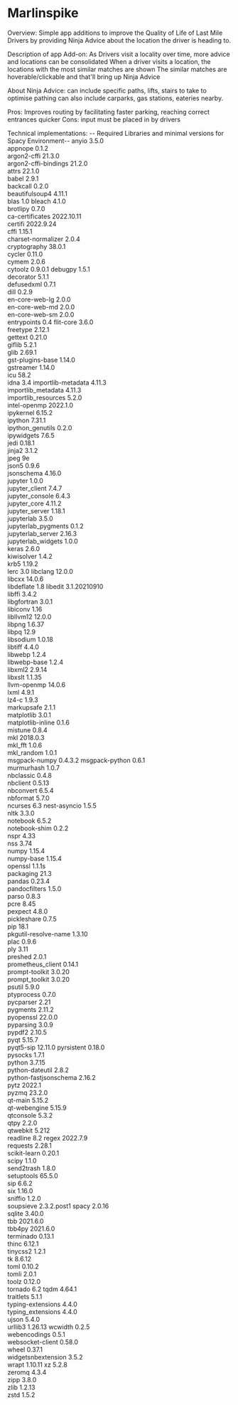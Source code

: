 # Marlinspike

Overview: 
Simple app additions to improve the Quality of Life of Last Mile Drivers 
by providing Ninja Advice about the location the driver is heading to.

Description of app Add-on:
As Drivers visit a locality over time, more advice and locations can be consolidated
When a driver visits a location, the locations with the most similar matches are shown
The similar matches are hoverable/clickable and that'll bring up Ninja Advice

About Ninja Advice:
can include specific paths, lifts, stairs to take to optimise pathing
can also include carparks, gas stations, eateries nearby.

Pros: Improves routing by facilitating faster parking, reaching correct entrances quicker
Cons: input must be placed in by drivers

Technical implementations:
-- Required Libraries and minimal versions for Spacy Environment--
anyio	3.5.0	
appnope	0.1.2	
argon2-cffi	21.3.0	
argon2-cffi-bindings	21.2.0	
attrs	22.1.0	
babel	2.9.1	
backcall	0.2.0	
beautifulsoup4	4.11.1	
blas	1.0	
bleach	4.1.0	
brotlipy	0.7.0	
ca-certificates	2022.10.11	
certifi	2022.9.24	
cffi	1.15.1	
charset-normalizer	2.0.4	
cryptography	38.0.1	
cycler	0.11.0	
cymem	2.0.6	
cytoolz	0.9.0.1	
debugpy	1.5.1	
decorator	5.1.1	
defusedxml	0.7.1	
dill	0.2.9	
en-core-web-lg	2.0.0	
en-core-web-md	2.0.0	
en-core-web-sm	2.0.0	
entrypoints	0.4	
flit-core	3.6.0	
freetype	2.12.1	
gettext	0.21.0	
giflib	5.2.1	
glib	2.69.1	
gst-plugins-base	1.14.0	
gstreamer	1.14.0	
icu	58.2	
idna	3.4	
importlib-metadata	4.11.3	
importlib_metadata	4.11.3	
importlib_resources	5.2.0	
intel-openmp	2022.1.0	
ipykernel	6.15.2	
ipython	7.31.1	
ipython_genutils	0.2.0	
ipywidgets	7.6.5	
jedi	0.18.1	
jinja2	3.1.2	
jpeg	9e	
json5	0.9.6	
jsonschema	4.16.0	
jupyter	1.0.0	
jupyter_client	7.4.7	
jupyter_console	6.4.3	
jupyter_core	4.11.2	
jupyter_server	1.18.1	
jupyterlab	3.5.0	
jupyterlab_pygments	0.1.2	
jupyterlab_server	2.16.3	
jupyterlab_widgets	1.0.0	
keras	2.6.0	
kiwisolver	1.4.2	
krb5	1.19.2	
lerc	3.0	
libclang	12.0.0	
libcxx	14.0.6	
libdeflate	1.8	
libedit	3.1.20210910	
libffi	3.4.2	
libgfortran	3.0.1	
libiconv	1.16	
libllvm12	12.0.0	
libpng	1.6.37	
libpq	12.9	
libsodium	1.0.18	
libtiff	4.4.0	
libwebp	1.2.4	
libwebp-base	1.2.4	
libxml2	2.9.14	
libxslt	1.1.35	
llvm-openmp	14.0.6	
lxml	4.9.1	
lz4-c	1.9.3	
markupsafe	2.1.1	
matplotlib	3.0.1	
matplotlib-inline	0.1.6	
mistune	0.8.4	
mkl	2018.0.3	
mkl_fft	1.0.6	
mkl_random	1.0.1	
msgpack-numpy	0.4.3.2	
msgpack-python	0.6.1	
murmurhash	1.0.7	
nbclassic	0.4.8	
nbclient	0.5.13	
nbconvert	6.5.4	
nbformat	5.7.0	
ncurses	6.3	
nest-asyncio	1.5.5	
nltk	3.3.0	
notebook	6.5.2	
notebook-shim	0.2.2	
nspr	4.33	
nss	3.74	
numpy	1.15.4	
numpy-base	1.15.4	
openssl	1.1.1s	
packaging	21.3	
pandas	0.23.4	
pandocfilters	1.5.0	
parso	0.8.3	
pcre	8.45	
pexpect	4.8.0	
pickleshare	0.7.5	
pip	18.1	
pkgutil-resolve-name	1.3.10	
plac	0.9.6	
ply	3.11	
preshed	2.0.1	
prometheus_client	0.14.1	
prompt-toolkit	3.0.20	
prompt_toolkit	3.0.20	
psutil	5.9.0	
ptyprocess	0.7.0	
pycparser	2.21	
pygments	2.11.2	
pyopenssl	22.0.0	
pyparsing	3.0.9	
pypdf2	2.10.5	
pyqt	5.15.7	
pyqt5-sip	12.11.0	
pyrsistent	0.18.0	
pysocks	1.7.1	
python	3.7.15	
python-dateutil	2.8.2	
python-fastjsonschema	2.16.2	
pytz	2022.1	
pyzmq	23.2.0	
qt-main	5.15.2	
qt-webengine	5.15.9	
qtconsole	5.3.2	
qtpy	2.2.0	
qtwebkit	5.212	
readline	8.2	
regex	2022.7.9	
requests	2.28.1	
scikit-learn	0.20.1	
scipy	1.1.0	
send2trash	1.8.0	
setuptools	65.5.0	
sip	6.6.2	
six	1.16.0	
sniffio	1.2.0	
soupsieve	2.3.2.post1	
spacy	2.0.16	
sqlite	3.40.0	
tbb	2021.6.0	
tbb4py	2021.6.0	
terminado	0.13.1	
thinc	6.12.1	
tinycss2	1.2.1	
tk	8.6.12	
toml	0.10.2	
tomli	2.0.1	
toolz	0.12.0	
tornado	6.2	
tqdm	4.64.1	
traitlets	5.1.1	
typing-extensions	4.4.0	
typing_extensions	4.4.0	
ujson	5.4.0	
urllib3	1.26.13	
wcwidth	0.2.5	
webencodings	0.5.1	
websocket-client	0.58.0	
wheel	0.37.1	
widgetsnbextension	3.5.2	
wrapt	1.10.11	
xz	5.2.8	
zeromq	4.3.4	
zipp	3.8.0	
zlib	1.2.13	
zstd	1.5.2	